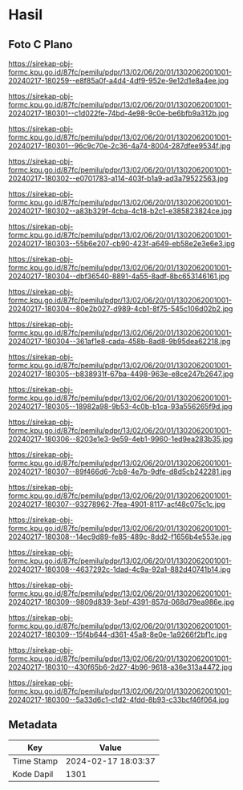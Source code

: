 # Hasil

## Foto C Plano

https://sirekap-obj-formc.kpu.go.id/87fc/pemilu/pdpr/13/02/06/20/01/1302062001001-20240217-180259--e8f85a0f-a4d4-4df9-952e-9e12d1e8a4ee.jpg

https://sirekap-obj-formc.kpu.go.id/87fc/pemilu/pdpr/13/02/06/20/01/1302062001001-20240217-180301--c1d022fe-74bd-4e98-9c0e-be6bfb9a312b.jpg

https://sirekap-obj-formc.kpu.go.id/87fc/pemilu/pdpr/13/02/06/20/01/1302062001001-20240217-180301--96c9c70e-2c36-4a74-8004-287dfee9534f.jpg

https://sirekap-obj-formc.kpu.go.id/87fc/pemilu/pdpr/13/02/06/20/01/1302062001001-20240217-180302--e0701783-a114-403f-b1a9-ad3a79522563.jpg

https://sirekap-obj-formc.kpu.go.id/87fc/pemilu/pdpr/13/02/06/20/01/1302062001001-20240217-180302--a83b329f-4cba-4c18-b2c1-e385823824ce.jpg

https://sirekap-obj-formc.kpu.go.id/87fc/pemilu/pdpr/13/02/06/20/01/1302062001001-20240217-180303--55b6e207-cb90-423f-a649-eb58e2e3e6e3.jpg

https://sirekap-obj-formc.kpu.go.id/87fc/pemilu/pdpr/13/02/06/20/01/1302062001001-20240217-180304--dbf36540-8891-4a55-8adf-8bc653146161.jpg

https://sirekap-obj-formc.kpu.go.id/87fc/pemilu/pdpr/13/02/06/20/01/1302062001001-20240217-180304--80e2b027-d989-4cb1-8f75-545c106d02b2.jpg

https://sirekap-obj-formc.kpu.go.id/87fc/pemilu/pdpr/13/02/06/20/01/1302062001001-20240217-180304--361af1e8-cada-458b-8ad8-9b95dea62218.jpg

https://sirekap-obj-formc.kpu.go.id/87fc/pemilu/pdpr/13/02/06/20/01/1302062001001-20240217-180305--b838931f-67ba-4498-963e-e8ce247b2647.jpg

https://sirekap-obj-formc.kpu.go.id/87fc/pemilu/pdpr/13/02/06/20/01/1302062001001-20240217-180305--18982a98-9b53-4c0b-b1ca-93a556265f9d.jpg

https://sirekap-obj-formc.kpu.go.id/87fc/pemilu/pdpr/13/02/06/20/01/1302062001001-20240217-180306--8203e1e3-9e59-4eb1-9960-1ed9ea283b35.jpg

https://sirekap-obj-formc.kpu.go.id/87fc/pemilu/pdpr/13/02/06/20/01/1302062001001-20240217-180307--89f466d6-7cb8-4e7b-9dfe-d8d5cb242281.jpg

https://sirekap-obj-formc.kpu.go.id/87fc/pemilu/pdpr/13/02/06/20/01/1302062001001-20240217-180307--93278962-7fea-4901-8117-acf48c075c1c.jpg

https://sirekap-obj-formc.kpu.go.id/87fc/pemilu/pdpr/13/02/06/20/01/1302062001001-20240217-180308--14ec9d89-fe85-489c-8dd2-f1656b4e553e.jpg

https://sirekap-obj-formc.kpu.go.id/87fc/pemilu/pdpr/13/02/06/20/01/1302062001001-20240217-180308--4637292c-1dad-4c9a-92a1-882d40741b14.jpg

https://sirekap-obj-formc.kpu.go.id/87fc/pemilu/pdpr/13/02/06/20/01/1302062001001-20240217-180309--9809d839-3ebf-4391-857d-068d79ea986e.jpg

https://sirekap-obj-formc.kpu.go.id/87fc/pemilu/pdpr/13/02/06/20/01/1302062001001-20240217-180309--15f4b644-d361-45a8-8e0e-1a9266f2bf1c.jpg

https://sirekap-obj-formc.kpu.go.id/87fc/pemilu/pdpr/13/02/06/20/01/1302062001001-20240217-180310--430f65b6-2d27-4b96-9618-a36e313a4472.jpg

https://sirekap-obj-formc.kpu.go.id/87fc/pemilu/pdpr/13/02/06/20/01/1302062001001-20240217-180300--5a33d6c1-c1d2-4fdd-8b93-c33bcf46f064.jpg


## Metadata

| Key        | Value               |
| ---------- | ------------------- |
| Time Stamp | 2024-02-17 18:03:37 |
| Kode Dapil | 1301                |



